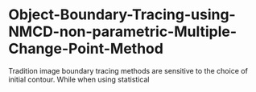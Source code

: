 # Object-Boundary-Tracing-using-NMCD-non-parametric-Multiple-Change-Point-Method
Tradition image boundary tracing methods are sensitive to the choice of initial contour. While when using statistical 

